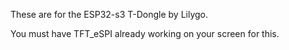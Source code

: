 These are for the ESP32-s3 T-Dongle by Lilygo.  

You must have TFT_eSPI already working on your screen for this.
